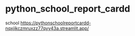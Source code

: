 # python_school_report_cardd
school
https://pythonschoolreportcardd-nqxjikczmruxzz77qyy43a.streamlit.app/
